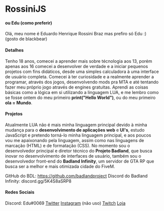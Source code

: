 # RossiniJS
#### ou Edu (como preferir)

Olá, meu nome é Eduardo Henrique Rossini Braz mas prefiro só Edu :) (gosto de blackbear)

#### Detalhes

Tenho 18 anos, comecei a aprender mais sobre técnologia aos 13, porém apenas aos 16 comecei a desenvolver de verdade e a iniciar pequenos projetos com fins didáticos, desde uma simples calculadora à uma interface de usuário completa.
Comecei à ter curiosidade e a realmente aprender a programar, através dos jogos, desenvolvendo mods pra MTA e até tentando fazer meu próprio jogo através de engines gratuitas. Aprendi as coisas básicas como a lógica em si utilizando a linguagem LUA, e me lembro como se fosse ontem do meu primeiro **print("Hello World")**, ou do meu primeiro **ola = Mundo**.

#### Projetos

Atualmente LUA não é mais minha linguagem principal devido à minha mudança para o **desenvolvimento de aplicações web** e **UI's**, estudo JavaScript e pretendo torná-lo minha linguagem principal, e aos poucos vou me apaixonando pela linguagem, assim como nas linguagens de marcação (HTML) e de formatação (CSS).
No momento sou o desenvolvedor principal e diretor técnico do **Projeto Badland**, que busca inovar no desenvolvimento de interfaces de usuário, também sou o desenvolvedor front-end do **Badland Infinity**, um servidor de GTA RP que busca ser a melhor e mais otimizada cidade do FiveM.

GitHub do BDL: https://github.com/badlandproject
Discord do Badland Infinity: discord.gg/5K4S8aSRP8

#### Redes Sociais

Discord: Edu#0069
[Twitter](https://twitter.com/eduardorssn)
[Instagram](https://instagram.com/eduardorssn) (não uso)
[Twitch](https://twitch.tv/rossinijs)
[Loja](https://discord.gg/bABGBEX)




<!--
**RossiniJS/rossinijs** is a ✨ _special_ ✨ repository because its `README.md` (this file) appears on your GitHub profile.
-->
